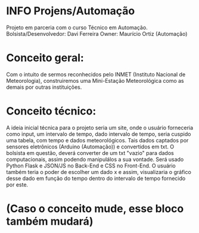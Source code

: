 # INFO Projens/Automação

Projeto em parceria com o curso Técnico em Automação.
Bolsista/Desenvolvedor: Davi Ferreira
Owner: Maurício Ortiz (Automação)

# Conceito geral:

Com o intuito de sermos reconhecidos pelo
INMET (Instituto Nacional de Meteorologia),
construiremos uma Mini-Estação Meteorológica
como as demais por outras instituições.

# Conceito técnico:

  A ideia inicial técnica para o projeto seria
um site, onde o usuário forneceria como input, um
intervalo de tempo, dado intervalo de tempo, seria
cuspido uma tabela, com tempo e dados meteorológicos.
Tais dados captados por sensores eletrônicos
(Arduino (Automação)) e convertidos em txt.
  O bolsista em questão, deverá converter de
um txt "vazio" para dados computacionais, assim podendo
manipulálos a sua vontade. Será usado Python Flask e JSON/JS
no Back-End e CSS no Front-End.
O usuário também teria o poder de escolher um dado
x e assim, visualizaria o gráfico desse dado em função do
tempo dentro do intervalo de tempo fornecido por este.

# (Caso o conceito mude, esse bloco também mudará)
